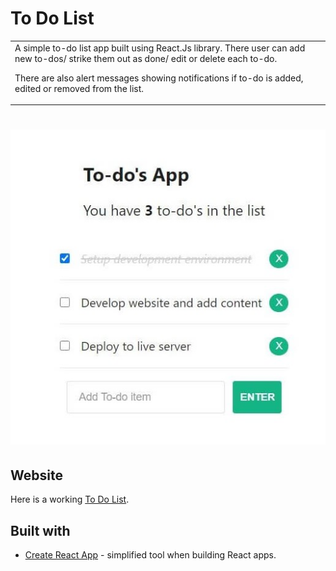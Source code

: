 # To Do List

<table>
<tr>
<td>
  A simple to-do list app built using React.Js library. There user can add new to-dos/ strike them out as done/ edit or delete each to-do.
  
  There are also alert messages showing notifications if to-do is added, edited or removed from the list.

</td>
</tr>
</table>

# ![To Do List](./public/TDL.jpg)

## Website

Here is a working [To Do List](https://laura.jaks.info/to-do/).

## Built with

- [Create React App](https://github.com/facebook/create-react-app) - simplified tool when building React apps.
